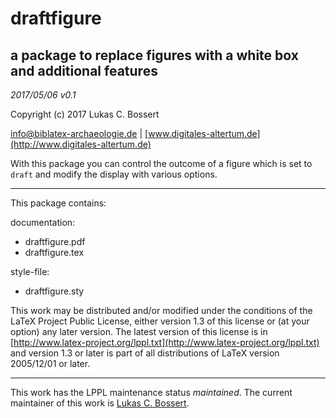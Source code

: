 draftfigure    
======= 

a package to replace figures with a white box and additional features
---
_2017/05/06 v0.1_

Copyright (c) 2017 Lukas C. Bossert

[info@biblatex-archaeologie.de](mailto:info@biblatex-archaeologie.de) | [www.digitales-altertum.de](http://www.digitales-altertum.de)

With this package you can control the outcome of a figure which is set to `draft` and modify the display with various options.

---

This package contains:

documentation:

- draftfigure.pdf
- draftfigure.tex

style-file:

- draftfigure.sty


This work may be distributed and/or modified under the
conditions of the LaTeX Project Public License, either version 1.3
of this license or (at your option) any later version.
The latest version of this license is in [http://www.latex-project.org/lppl.txt](http://www.latex-project.org/lppl.txt) and version 1.3 or later is part of all distributions of LaTeX
version 2005/12/01 or later.

---
This work has the LPPL maintenance status _maintained_.
The current maintainer of this work is [Lukas C. Bossert](https://github.com/LukasCBossert).

